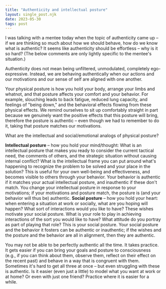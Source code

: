 ```yaml
---
title: "Authenticity and intellectual posture"
layout: single_post.njk
date: 2023-05-30
tags: post
---
```


I was talking with a mentee today when the topic of authenticity came up – if we are thinking so much about how we should behave, how do we know what is authentic? It seems like authenticity should be effortless – why is it so hard? (The below comments are only lightly specific to the mentee's situation.)

Authenticity does not mean being unfiltered, unmodulated, completely ego-expressive. Instead, we are behaving authentically when our actions and our motivations and our sense of self are aligned with one another.

Your physical posture is how you hold your body, arrange your limbs and whatnot, and that posture affects your comfort and your behavior. For example, slouching leads to back fatigue, reduced lung capacity, and feelings of "being down," and the behavioral effects flowing from these physical effects. We remind ourselves to sit up comfortably straight in part because we genuinely want the positive effects that this posture will bring, therefore the posture is authentic – even though we had to remember to do it, taking that posture matches our motivations.

What are the intellectual and social/emotional analogs of physical posture?

**Intellectual posture** – how you hold your mind/thought: What is an intellectual posture that makes you ready to consider the current tactical need, the comments of others, and the strategic situation without causing internal conflict? What is the intellectual frame you can put around what's happening to recognize the problem to be solved and your place in the solution? This is useful for your own well-being and effectiveness, and becomes visible to others through your behavior. Your behavior is authentic if it matches your actual intellectual posture, and inauthentic if these don't match. You change your intellectual posture in response to your motivations; if your motivations and posture match, the posture is (and your behavior will thus be) authentic.
**Social posture** – how you hold your heart: when entering a situation at work or socially, what are you hoping will happen? What sort of interactions would you like to have? These wishes motivate your social posture. What is your role to play in achieving interactions of the sort you would like to have? What attitude do you portray as part of playing that role? This is your social posture. Your social posture and the behavior it fosters can be authentic or inauthentic; if the wishes and the posture and the behavior are all in alignment, then they are authentic.

You may not be able to be perfectly authentic all the time. It takes practice. It gets easier if you can bring your goals and posture to consciousness (e.g., if you can think about them, observe them, reflect on their effect on the recent past) and behave in a way that is congruent with them. Sometimes it's hard to get all three at once – but even struggling with these is authentic. Is it easier (even just a little) to model what you want at work or at home? Or even with just one friend? Practice where it is easier for a while.
